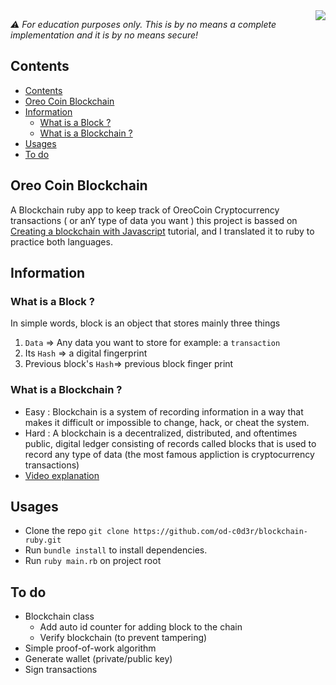 <img align='right' src="https://user-images.githubusercontent.com/24830039/156899959-a4a50eab-9f2b-41e1-9bad-9c5aa69488c0.png">

_⚠️ For education purposes only. This is by no means a complete implementation and it is by no means secure!_

## Contents
- [Contents](#contents)
- [Oreo Coin Blockchain](#oreo-coin-blockchain)
- [Information](#information)
  - [What is a Block ?](#what-is-a-block-)
  - [What is a Blockchain ?](#what-is-a-blockchain-)
- [Usages](#usages)
- [To do](#to-do)

## Oreo Coin Blockchain
A Blockchain ruby app to keep track of OreoCoin Cryptocurrency transactions ( or anY type of data you want ) this project is bassed on [Creating a blockchain with Javascript](https://www.youtube.com/watch?v=zVqczFZr124) tutorial, and I translated it to ruby to practice both languages. 

## Information
### What is a Block ?
In simple words, block is an object that stores mainly three things 
1. `Data` => Any data you want to store for example: a `transaction`
1. Its `Hash` => a digital fingerprint
1. Previous block's `Hash`=> previous block finger print

### What is a Blockchain ?
- Easy : Blockchain is a system of recording information in a way that makes it difficult or impossible to change, hack, or cheat the system.
- Hard : A blockchain is a decentralized, distributed, and oftentimes public, digital ledger consisting of records called blocks that is used to record any type of data (the most famous appliction is cryptocurrency transactions)
- [Video explanation](https://www.youtube.com/watch?v=SSo_EIwHSd4)

## Usages
- Clone the repo `git clone https://github.com/od-c0d3r/blockchain-ruby.git`
- Run `bundle install` to install dependencies.
- Run `ruby main.rb` on project root

## To do
- Blockchain class
  - Add auto id counter for adding block to the chain
  - Verify blockchain (to prevent tampering)
- Simple proof-of-work algorithm
- Generate wallet (private/public key)
- Sign transactions
  
